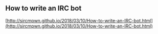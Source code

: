 ## How to write an IRC bot
  
  [http://sircmpwn.github.io/2018/03/10/How-to-write-an-IRC-bot.html](http://sircmpwn.github.io/2018/03/10/How-to-write-an-IRC-bot.html)